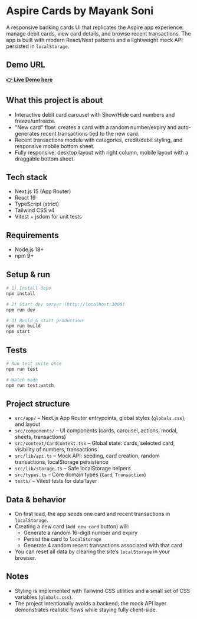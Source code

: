 # Aspire Cards by Mayank Soni

A responsive banking cards UI that replicates the Aspire app experience: manage debit cards, view card details, and browse recent transactions. The app is built with modern React/Next patterns and a lightweight mock API persisted in `localStorage`.

## Demo URL
**[👉 Live Demo here](https://aspire-theta.vercel.app)**

## What this project is about
- Interactive debit card carousel with Show/Hide card numbers and freeze/unfreeze.
- "New card" flow: creates a card with a random number/expiry and auto-generates recent transactions tied to the new card.
- Recent transactions module with categories, credit/debit styling, and responsive mobile bottom sheet.
- Fully responsive: desktop layout with right column, mobile layout with a draggable bottom sheet.

## Tech stack
- Next.js 15 (App Router)
- React 19
- TypeScript (strict)
- Tailwind CSS v4
- Vitest + jsdom for unit tests

## Requirements
- Node.js 18+
- npm 9+

## Setup & run
```bash
# 1) Install deps
npm install

# 2) Start dev server (http://localhost:3000)
npm run dev

# 3) Build & start production
npm run build
npm start
```

## Tests
```bash
# Run test suite once
npm run test

# Watch mode
npm run test:watch
```

## Project structure
- `src/app/` – Next.js App Router entrypoints, global styles (`globals.css`), and layout
- `src/components/` – UI components (cards, carousel, actions, modal, sheets, transactions)
- `src/context/CardContext.tsx` – Global state: cards, selected card, visibility of numbers, transactions
- `src/lib/api.ts` – Mock API: seeding, card creation, random transactions, localStorage persistence
- `src/lib/storage.ts` – Safe localStorage helpers
- `src/types.ts` – Core domain types (`Card`, `Transaction`)
- `tests/` – Vitest tests for data layer

## Data & behavior
- On first load, the app seeds one card and recent transactions in `localStorage`.
- Creating a new card (`Add new card` button) will:
  - Generate a random 16-digit number and expiry
  - Persist the card to `localStorage`
  - Generate 4 random recent transactions associated with that card
- You can reset all data by clearing the site’s `localStorage` in your browser.

## Notes
- Styling is implemented with Tailwind CSS utilities and a small set of CSS variables (`globals.css`).
- The project intentionally avoids a backend; the mock API layer demonstrates realistic flows while staying fully client-side.
